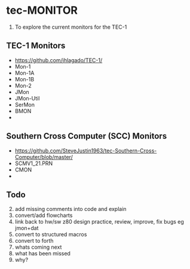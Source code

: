 # tec-MONITOR

1. To explore the current monitors for the TEC-1

## TEC-1 Monitors
- https://github.com/jhlagado/TEC-1/
- Mon-1
- Mon-1A
- Mon-1B
- Mon-2
- JMon
- JMon-Util
- SerMon
- BMON
-  

## Southern Cross Computer (SCC) Monitors 
- https://github.com/SteveJustin1963/tec-Southern-Cross-Computer/blob/master/
- SCMV1_21.PRN
- CMON
- 


## Todo

2. add missing comments into code and explain
3. convert/add flowcharts
4. link back to hw/sw z80 design practice, review, improve, fix bugs eg jmon+dat
5. convert to structured macros
6. convert to forth
7. whats coming next 
8. what has been missed
9. why?


